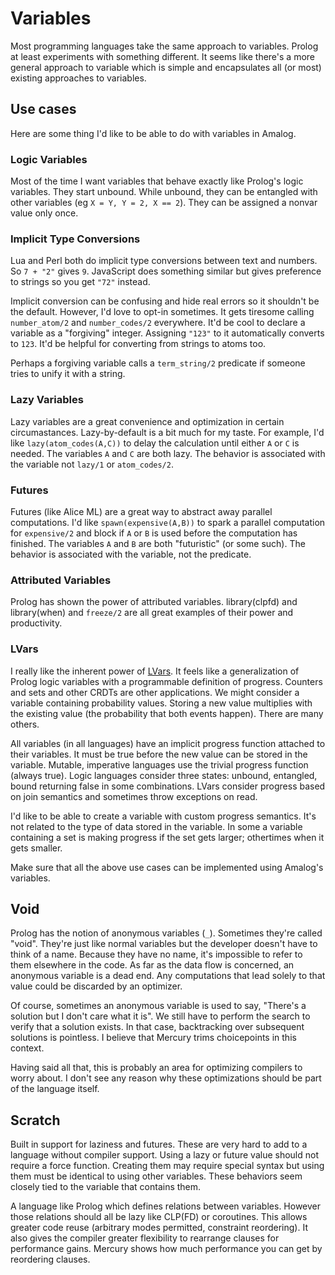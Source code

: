 # Variables

Most programming languages take the same approach to variables.  Prolog at least experiments with something different.  It seems like there's a more general approach to variable which is simple and encapsulates all (or most) existing approaches to variables.

## Use cases

Here are some thing I'd like to be able to do with variables in Amalog.

### Logic Variables

Most of the time I want variables that behave exactly like Prolog's logic variables.  They start unbound.  While unbound, they can be entangled with other variables (eg `X = Y, Y = 2, X == 2`).  They can be assigned a nonvar value only once.

### Implicit Type Conversions

Lua and Perl both do implicit type conversions between text and numbers.  So `7 + "2"` gives `9`.  JavaScript does something similar but gives preference to strings so you get `"72"` instead.

Implicit conversion can be confusing and hide real errors so it shouldn't be the default.  However, I'd love to opt-in sometimes.  It gets tiresome calling `number_atom/2` and `number_codes/2` everywhere.  It'd be cool to declare a variable as a "forgiving" integer.  Assigning `"123"` to it automatically converts to `123`.  It'd be helpful for converting from strings to atoms too.

Perhaps a forgiving variable calls a `term_string/2` predicate if someone tries to unify it with a string.

### Lazy Variables

Lazy variables are a great convenience and optimization in certain circumastances.  Lazy-by-default is a bit much for my taste.  For example, I'd like `lazy(atom_codes(A,C))` to delay the calculation until either `A` or `C` is needed.  The variables `A` and `C` are both lazy.  The behavior is associated with the variable not `lazy/1` or `atom_codes/2`.

### Futures

Futures (like Alice ML) are a great way to abstract away parallel computations.  I'd like `spawn(expensive(A,B))` to spark a parallel computation for `expensive/2` and block if `A` or `B` is used before the computation has finished.  The variables `A` and `B` are both "futuristic" (or some such).  The behavior is associated with the variable, not the predicate.

### Attributed Variables

Prolog has shown the power of attributed variables.  library(clpfd) and library(when) and `freeze/2` are all great examples of their power and productivity.

### LVars

I really like the inherent power of [LVars](composition.al/blog/categories/lvars/).  It feels like a generalization of Prolog logic variables with a programmable definition of progress.  Counters and sets and other CRDTs are other applications.  We might consider a variable containing probability values.  Storing a new value multiplies with the existing value (the probability that both events happen).  There are many others.

All variables (in all languages) have an implicit progress function attached to their variables.  It must be true before the new value can be stored in the variable.  Mutable, imperative languages use the trivial progress function (always true).  Logic languages consider three states: unbound, entangled, bound returning false in some combinations.  LVars consider progress based on join semantics and sometimes throw exceptions on read.

I'd like to be able to create a variable with custom progress semantics.  It's not related to the type of data stored in the variable.  In some a variable containing a set is making progress if the set gets larger; othertimes when it gets smaller.

Make sure that all the above use cases can be implemented using Amalog's variables.

## Void

Prolog has the notion of anonymous variables (`_`).  Sometimes they're called "void".  They're just like normal variables but the developer doesn't have to think of a name.  Because they have no name, it's impossible to refer to them elsewhere in the code.  As far as the data flow is concerned, an anonymous variable is a dead end.  Any computations that lead solely to that value could be discarded by an optimizer.

Of course, sometimes an anonymous variable is used to say, "There's a solution but I don't care what it is".  We still have to perform the search to verify that a solution exists.  In that case, backtracking over subsequent solutions is pointless.  I believe that Mercury trims choicepoints in this context.

Having said all that, this is probably an area for optimizing compilers to worry about.  I don't see any reason why these optimizations should be part of the language itself.

## Scratch

Built in support for laziness and futures. These are very hard to add to a language without compiler support. Using a lazy or future value should not require a force function.  Creating them may require special syntax but using them must be identical to using other variables.  These behaviors seem closely tied to the variable that contains them.

A language like Prolog which defines relations between variables. However those relations should all be lazy like CLP(FD) or coroutines. This allows greater code reuse (arbitrary modes permitted, constraint reordering). It also gives the compiler greater flexibility to rearrange clauses for performance gains.  Mercury shows how much performance you can get by reordering clauses.
